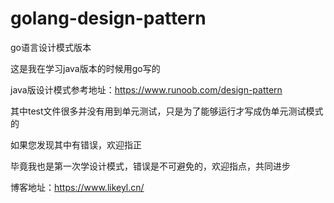 # golang-design-pattern
go语言设计模式版本

这是我在学习java版本的时候用go写的

java版设计模式参考地址：https://www.runoob.com/design-pattern

其中test文件很多并没有用到单元测试，只是为了能够运行才写成伪单元测试模式的

如果您发现其中有错误，欢迎指正

毕竟我也是第一次学设计模式，错误是不可避免的，欢迎指点，共同进步

博客地址：https://www.likeyl.cn/
